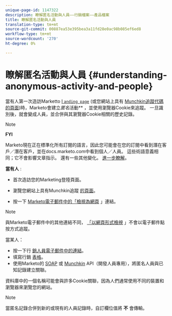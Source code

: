 ```yaml
---
unique-page-id: 1147322
description: 瞭解匿名活動與人員——行銷檔案——產品檔案
title: 瞭解匿名活動與人員
translation-type: tm+mt
source-git-commit: 00887ea53e395bea3a11fd28e0ac98b085ef6ed8
workflow-type: tm+mt
source-wordcount: '270'
ht-degree: 0%

---
```



# 瞭解匿名活動與人員 {#understanding-anonymous-activity-and-people}

當有人第一次造訪Marketto [l `anding page`](http://docs.marketo.com/display/DOCS/Personalizing+Landing+Pages) (或您網站上具有 [Munchkin追蹤代碼的頁面](../../../../product-docs/administration/additional-integrations/add-munchkin-tracking-code-to-your-website.md))時，Marketo會建立*匿名*活動&#x200B;** ，並使用瀏覽器Cookie來追蹤。 一旦識別後，就會變成人員，並合併與其瀏覽器Cookie相關的歷史記錄。

>[!NOTE]
>
>**FYI**
>
>Marketo現在正在標準化所有訂閱的語言，因此您可能會在您的訂閱中看到潛在客戶／潛在客戶，並在docs.marketo.com中看到個人／人員。 這些術語意義相同；它不會影響文章指示。 還有一些其他變化。 [進一步瞭解](http://docs.marketo.com/display/DOCS/Updates+to+Marketo+Terminology)。

**當有人** :

* 首次造訪您的Marketing登陸頁面。

* 瀏覽您網站上具有Munchkin追蹤 [的頁面](../../../../product-docs/administration/additional-integrations/add-munchkin-tracking-code-to-your-website.md)。

* 按一下 [Marketo電子郵件中的「檢視為網頁](../../../../product-docs/email-marketing/general/functions-in-the-editor/add-a-view-as-web-page-link-to-an-email.md) 」連結。

>[!NOTE]
>
>與Marketo電子郵件中的其他連結不同， [「以網頁形式檢視](../../../../product-docs/email-marketing/general/functions-in-the-editor/add-a-view-as-web-page-link-to-an-email.md) 」不會以電子郵件點按方式追蹤。

當某人：

* 按一下行 [銷人員電子郵件中的連結](../../../../product-docs/email-marketing/general/using-tokens/add-a-system-token-as-a-link-in-an-email.md)。
* 填寫行銷 [表格](../../../../product-docs/demand-generation/forms/form-actions/embed-a-form-on-your-website.md)。
* 使用Marketo的 [SOAP](http://docs.marketo.com/pages/viewpage.action?pageid=7509846) 或 [Munchkin](../../../../product-docs/administration/additional-integrations/add-munchkin-tracking-code-to-your-website.md) API（開發人員專用），將匿名人員與已知記錄建立關聯。

資料庫中的一個名稱可能會與許多Cookie關聯，因為人們通常使用不同的裝置和瀏覽器來瀏覽您的網站。

>[!NOTE]
>
>當匿名記錄合併到新的或現有的人員記錄時，自訂欄位值將 **不** 會傳輸。

